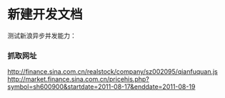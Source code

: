 # 新建开发文档
测试新浪异步并发能力：


### 抓取网址 ###
http://finance.sina.com.cn/realstock/company/sz002095/qianfuquan.js
http://market.finance.sina.com.cn/pricehis.php?symbol=sh600900&startdate=2011-08-17&enddate=2011-08-19

